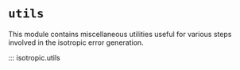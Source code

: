 # `utils`

This module contains miscellaneous utilities useful for various steps involved in the isotropic error generation.

::: isotropic.utils
